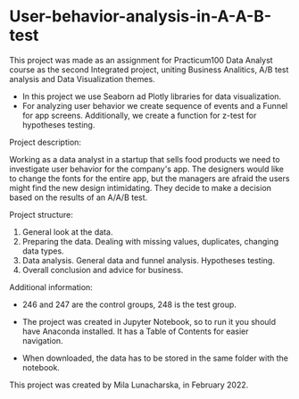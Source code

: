 # User-behavior-analysis-in-A-A-B-test
This project was made as an assignment for Practicum100 Data Analyst course as the second Integrated project, uniting Business Analitics, A/B test analysis and Data Visualization themes.

* In this project we use Seaborn ad Plotly libraries for data visualization.
* For analyzing user behavior we create sequence of events and a Funnel for app screens. Additionally, we create a function for z-test for hypotheses testing.

Project description:

Working as a data analyst in a startup that sells food products we need to investigate user behavior for the company's app. The designers would like to change the fonts for the entire app, but the managers are afraid the users might find the new design intimidating. They decide to make a decision based on the results of an A/A/B test.

Project structure:

1. General look at the data.
2. Preparing the data. Dealing with missing values, duplicates, changing data types.
3. Data analysis. General data and funnel analysis. Hypotheses testing.
4. Overall conclusion and advice for business.

Additional information:
* 246 and 247 are the control groups, 248 is the test group.

* The project was created in Jupyter Notebook, so to run it you should have Anaconda installed. It has a Table of Contents for easier navigation.

* When downloaded, the data has to be stored in the same folder with the notebook.

This project was created by Mila Lunacharska, in February 2022.
